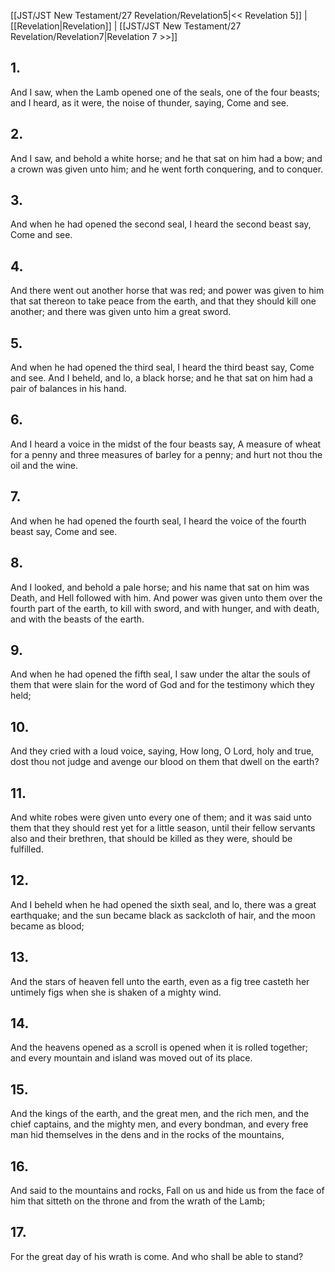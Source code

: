 [[JST/JST New Testament/27 Revelation/Revelation5|<< Revelation 5]] | [[Revelation|Revelation]] | [[JST/JST New Testament/27 Revelation/Revelation7|Revelation 7 >>]]
## 1.
And I saw, when the Lamb opened one of the seals, one of the four beasts; and I heard, as it were, the noise of thunder, saying, Come and see.
## 2.
And I saw, and behold a white horse; and he that sat on him had a bow; and a crown was given unto him; and he went forth conquering, and to conquer.
## 3.
And when he had opened the second seal, I heard the second beast say, Come and see.
## 4.
And there went out another horse that was red; and power was given to him that sat thereon to take peace from the earth, and that they should kill one another; and there was given unto him a great sword.
## 5.
And when he had opened the third seal, I heard the third beast say, Come and see. And I beheld, and lo, a black horse; and he that sat on him had a pair of balances in his hand.
## 6.
And I heard a voice in the midst of the four beasts say, A measure of wheat for a penny and three measures of barley for a penny; and hurt not thou the oil and the wine.
## 7.
And when he had opened the fourth seal, I heard the voice of the fourth beast say, Come and see.
## 8.
And I looked, and behold a pale horse; and his name that sat on him was Death, and Hell followed with him. And power was given unto them over the fourth part of the earth, to kill with sword, and with hunger, and with death, and with the beasts of the earth.
## 9.
And when he had opened the fifth seal, I saw under the altar the souls of them that were slain for the word of God and for the testimony which they held;
## 10.
And they cried with a loud voice, saying, How long, O Lord, holy and true, dost thou not judge and avenge our blood on them that dwell on the earth?
## 11.
And white robes were given unto every one of them; and it was said unto them that they should rest yet for a little season, until their fellow servants also and their brethren, that should be killed as they were, should be fulfilled.
## 12.
And I beheld when he had opened the sixth seal, and lo, there was a great earthquake; and the sun became black as sackcloth of hair, and the moon became as blood;
## 13.
And the stars of heaven fell unto the earth, even as a fig tree casteth her untimely figs when she is shaken of a mighty wind.
## 14.
And the heavens opened as a scroll is opened when it is rolled together; and every mountain and island was moved out of its place.
## 15.
And the kings of the earth, and the great men, and the rich men, and the chief captains, and the mighty men, and every bondman, and every free man hid themselves in the dens and in the rocks of the mountains,
## 16.
And said to the mountains and rocks, Fall on us and hide us from the face of him that sitteth on the throne and from the wrath of the Lamb;
## 17.
For the great day of his wrath is come. And who shall be able to stand?

